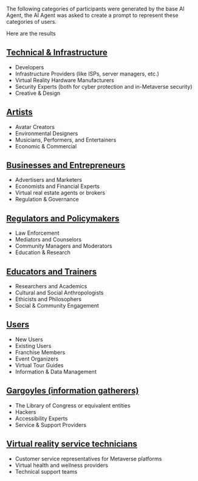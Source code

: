The following categories of participants were generated by the base AI Agent, the AI Agent was asked to create a prompt to represent these categories of users.

Here are the results

## [Technical & Infrastructure](https://github.com/vinny-888/upstreet-map/wiki/AI-Agent-%E2%80%90-Technical-&-Infrastructure)
- Developers
- Infrastructure Providers (like ISPs, server managers, etc.)
- Virtual Reality Hardware Manufacturers
- Security Experts (both for cyber protection and in-Metaverse security)
- Creative & Design

## [Artists](https://github.com/vinny-888/upstreet-map/wiki/AI-Agent-%E2%80%90-Artists)
- Avatar Creators
- Environmental Designers
- Musicians, Performers, and Entertainers
- Economic & Commercial

## [Businesses and Entrepreneurs](https://github.com/vinny-888/upstreet-map/wiki/AI-Agent-%E2%80%90-Businesses-and-Entrepreneurs)
- Advertisers and Marketers
- Economists and Financial Experts
- Virtual real estate agents or brokers
- Regulation & Governance

## [Regulators and Policymakers](https://github.com/vinny-888/upstreet-map/wiki/AI-Agent-%E2%80%90-Regulators-and-Policymakers)
- Law Enforcement
- Mediators and Counselors
- Community Managers and Moderators
- Education & Research

## [Educators and Trainers](https://github.com/vinny-888/upstreet-map/wiki/AI-Agent-%E2%80%90-Educators-and-Trainers)
- Researchers and Academics
- Cultural and Social Anthropologists
- Ethicists and Philosophers
- Social & Community Engagement

## [Users](https://github.com/vinny-888/upstreet-map/wiki/AI-Agent-%E2%80%90-Users)
- New Users
- Existing Users
- Franchise Members
- Event Organizers
- Virtual Tour Guides
- Information & Data Management

## [Gargoyles (information gatherers)](https://github.com/vinny-888/upstreet-map/wiki/AI-Agent-%E2%80%90-Gargoyles-(information-gatherers))
- The Library of Congress or equivalent entities
- Hackers
- Accessibility Experts
- Service & Support Providers

## [Virtual reality service technicians](https://github.com/vinny-888/upstreet-map/wiki/AI-Agent-%E2%80%90-Virtual-reality-service-technicians)
- Customer service representatives for Metaverse platforms
- Virtual health and wellness providers
- Technical support teams